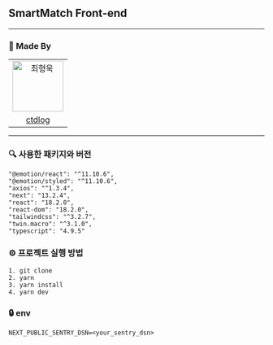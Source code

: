## SmartMatch Front-end

---

### 👥 Made By

<table>
  <tr>
    <td align="center">
      <img src="https://avatars.githubusercontent.com/u/73215539?v=4" width="100px;" alt="최형욱"/>
  </tr>
  <tr>    
    <td align="center">
      <a href="https://github.com/ctdlog">
        <div>ctdlog</div>
      </a>
    </td>
  </tr>
</table>

---

### 🔍 사용한 패키지와 버전
```
"@emotion/react": "^11.10.6",
"@emotion/styled": "^11.10.6",
"axios": "^1.3.4",
"next": "13.2.4",
"react": "18.2.0",
"react-dom": "18.2.0",
"tailwindcss": "^3.2.7",
"twin.macro": "^3.1.0",
"typescript": "4.9.5"
```

### ⚙️ 프로젝트 실행 방법
```
1. git clone
2. yarn
3. yarn install
4. yarn dev
```

### 🔒 env
```
NEXT_PUBLIC_SENTRY_DSN=<your_sentry_dsn>
```
